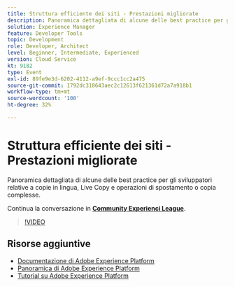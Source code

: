 ```yaml
---
title: Struttura efficiente dei siti - Prestazioni migliorate
description: Panoramica dettagliata di alcune delle best practice per gli sviluppatori relative a copie in lingua, Live Copy e operazioni di spostamento o copia complesse.
solution: Experience Manager
feature: Developer Tools
topic: Development
role: Developer, Architect
level: Beginner, Intermediate, Experienced
version: Cloud Service
kt: 9182
type: Event
exl-id: 89fe9e3d-6202-4112-a9ef-9ccc1cc2a475
source-git-commit: 1792dc318643aec2c12613f621361d72a7a918b1
workflow-type: tm+mt
source-wordcount: '100'
ht-degree: 32%

---
```


# Struttura efficiente dei siti - Prestazioni migliorate

Panoramica dettagliata di alcune delle best practice per gli sviluppatori relative a copie in lingua, Live Copy e operazioni di spostamento o copia complesse.

Continua la conversazione in **[Community Experienci League](https://adobe.ly/39DoIQT)**.

>[!VIDEO](https://video.tv.adobe.com/v/337723/?quality=12&learn=on&hidetitle=true)

## Risorse aggiuntive

- [Documentazione di Adobe Experience Platform](https://experienceleague.adobe.com/docs/experience-platform.html?lang=it)
- [Panoramica di Adobe Experience Platform](https://experienceleague.adobe.com/docs/experience-platform/landing/home.html?lang=it)
- [Tutorial su Adobe Experience Platform](https://experienceleague.adobe.com/docs/platform-learn/tutorials/overview.html?lang=it)
